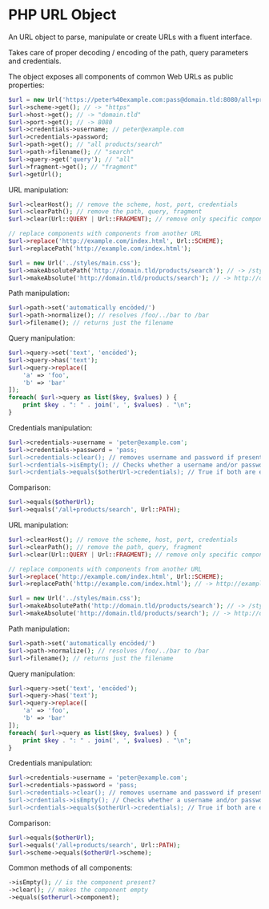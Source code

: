 # PHP URL Object

An URL object to parse, manipulate or create URLs with a fluent interface.

Takes care of proper decoding / encoding of the path, query parameters and credentials. 

The object exposes all components of common Web URLs as public properties:

```PHP
$url = new Url('https://peter%40example.com:pass@domain.tld:8080/all+products/search?query=all#fragment');
$url->scheme->get(); // -> "https"
$url->host->get(); // -> "domain.tld"
$url->port->get(); // -> 8080
$url->credentials->username; // peter@example.com
$url->credentials->password;
$url->path->get(); // "all products/search"
$url->path->filename(); // "search"
$url->query->get('query'); // "all"
$url->fragment->get(); // "fragment"
$url->getUrl(); 
``` 

URL manipulation:

```PHP
$url->clearHost(); // remove the scheme, host, port, credentials
$url->clearPath(); // remove the path, query, fragment
$url->clear(Url::QUERY | Url::FRAGMENT); // remove only specific components

// replace components with components from another URL
$url->replace('http://example.com/index.html', Url::SCHEME);
$url->replacePath('http://example.com/index.html');

$url = new Url('../styles/main.css');
$url->makeAbsolutePath('http://domain.tld/products/search'); // -> /styles/main.css
$url->makeAbsolute('http://domain.tld/products/search'); // -> http://domain.tld/styles/main.css

```


Path manipulation:

```PHP
$url->path->set('automatically encöded/')
$url->path->normalize(); // resolves /foo/../bar to /bar
$url->filename(); // returns just the filename
```

Query manipulation:

```PHP
$url->query->set('text', 'encöded');
$url->query->has('text');
$url->query->replace([
	'a' => 'foo', 
	'b' => 'bar'
]);
foreach( $url->query as list($key, $values) ) {
	print $key . ": " . join(', ', $values) . "\n"; 
}
```

Credentials manipulation:

```PHP
$url->credentials->username = 'peter@example.com';
$url->credentials->password = 'pass;
$url->credentials->clear(); // removes username and password if present
$url->crdentials->isEmpty(); // Checks whether a username and/or password is present.
$url->crdentials->equals($otherUrl->credentials); // True if both are empty or both are same.
```


Comparison:

```PHP
$url->equals($otherUrl);
$url->equals('/all+products/search', Url::PATH);
``` 

URL manipulation:

```PHP
$url->clearHost(); // remove the scheme, host, port, credentials
$url->clearPath(); // remove the path, query, fragment
$url->clear(Url::QUERY | Url::FRAGMENT); // remove only specific components

// replace components with components from another URL
$url->replace('http://example.com/index.html', Url::SCHEME);
$url->replacePath('http://example.com/index.html'); // -> http://example.com

$url = new Url('../styles/main.css');
$url->makeAbsolutePath('http://domain.tld/products/search'); // -> /styles/main.css
$url->makeAbsolute('http://domain.tld/products/search'); // -> http://domain.tld/styles/main.css

```


Path manipulation:

```PHP
$url->path->set('automatically encöded/')
$url->path->normalize(); // resolves /foo/../bar to /bar
$url->filename(); // returns just the filename
```

Query manipulation:

```PHP
$url->query->set('text', 'encöded');
$url->query->has('text');
$url->query->replace([
	'a' => 'foo', 
	'b' => 'bar'
]);
foreach( $url->query as list($key, $values) ) {
	print $key . ": " . join(', ', $values) . "\n"; 
}
```

Credentials manipulation:

```PHP
$url->credentials->username = 'peter@example.com';
$url->credentials->password = 'pass;
$url->credentials->clear(); // removes username and password if present
$url->crdentials->isEmpty(); // Checks whether a username and/or password is present.
$url->crdentials->equals($otherUrl->credentials); // True if both are empty or both are same.
```


Comparison:

```PHP
$url->equals($otherUrl);
$url->equals('/all+products/search', Url::PATH);
$url->scheme->equals($otherUrl->scheme);
```


Common methods of all components:

```PHP
->isEmpty(); // is the component present?
->clear(); // makes the component empty
->equals($otherurl->component); 
```
